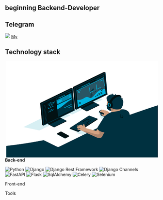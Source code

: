 ## beginning Backend-Developer

## Telegram

<img width="12px" src="https://camo.githubusercontent.com/5c1975da7d9ab735ceb71c57b6c7e48ff3e08ca4/68747470733a2f2f6564656e742e6769746875622e696f2f537570657254696e7949636f6e732f696d616765732f7376672f74656c656772616d2e737667" /> [My](https://t.me/S_Hauptmann)</br>

## Technology stack

<img align="right" alt="GIF" src="https://github.com/DJWOMS/DJWOMS/blob/main/code.gif?raw=true" width="500" height="320" />

**Back-end**

![Python](https://img.shields.io/badge/-Python-black?style=flat-square&logo=Python)
![Django](https://img.shields.io/badge/-Django-0aad48?style=flat-square&logo=Django)
![Django Rest Framework](https://img.shields.io/badge/DRF-red?style=flat-square&logo=Django)
![Django Channels](https://img.shields.io/badge/-Django_Channels-46a2f1?style=flat-square&logo=Django)
![FastAPI](https://img.shields.io/badge/-FastAPI-%2300C7B7?style=flat-square&logo=FastAPI)
![Flask](https://img.shields.io/badge/-Flask-%232c3e50?style=flat-square&logo=Flask)
![SqlAlchemy](https://img.shields.io/badge/-SqlAlchemy-FCA121?style=flat-square&logo=SqlAlchemy)
![Celery](https://img.shields.io/badge/-Celery-%2300C7B7?style=flat-square&logo=Celery)
![Selenium](https://img.shields.io/badge/-Celery-%2300C7B7?style=flat-square&logo=Celery](https://upload.wikimedia.org/wikipedia/commons/thumb/9/9f/Selenium_logo.svg/512px-Selenium_logo.svg.png?20210927154434)https://upload.wikimedia.org/wikipedia/commons/thumb/9/9f/Selenium_logo.svg/512px-Selenium_logo.svg.png?20210927154434](https://img.shields.io/badge/Selenium-43B02A.svg?style=for-the-badge&logo=Selenium&logoColor=white)https://img.shields.io/badge/Selenium-43B02A.svg?style=for-the-badge&logo=Selenium&logoColor=white)

Front-end

Tools 
